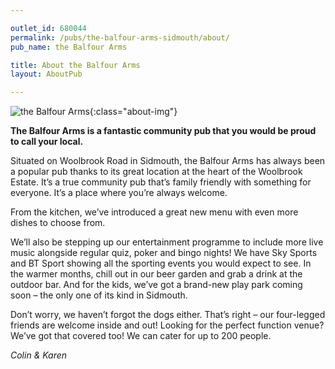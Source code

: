 ```yaml
---

outlet_id: 680044
permalink: /pubs/the-balfour-arms-sidmouth/about/
pub_name: the Balfour Arms

title: About the Balfour Arms
layout: AboutPub

---
```

		
	
![the Balfour Arms](/pubs/680044_the_balfour_arms/assets/balfourmontage-1000x2151.jpg){:class="about-img"}

**The Balfour Arms is a fantastic community pub that you would be proud to call your local.**

Situated on Woolbrook Road in Sidmouth, the Balfour Arms has always been a popular pub thanks to its great location at the heart of the Woolbrook Estate.
It’s a true community pub that’s family friendly with something for everyone. It’s a place where you’re always welcome.

From the kitchen, we’ve introduced a great new menu with even more dishes to choose from.

We’ll also be stepping up our entertainment programme to include more live music alongside regular quiz, poker and bingo nights! 
We have Sky Sports and BT Sport showing all the sporting events you would expect to see. In the warmer months, chill out in our beer garden and grab a drink at the outdoor bar. And for the kids, we’ve got a brand-new play park coming soon – the only one of its kind in Sidmouth.

Don’t worry, we haven’t forgot the dogs either. That’s right – our four-legged friends are welcome inside and out!
Looking for the perfect function venue? We’ve got that covered too! We can cater for up to 200 people.



*Colin &amp; Karen*
		


